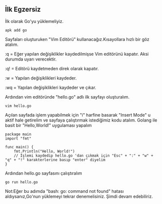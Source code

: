 ## İlk Egzersiz

İlk olarak Go'yu yüklemeliyiz.
```
apk add go
```
Sayfaları oluşturuken "Vim Editörü" kullanacağız.Kısayollara hızlı bir göz atalım.

:q = Eğer yapılan değişiklikler kaydedilmişse Vim editörünü kapatır. Aksi durumda uyarı verecektir.

:q! = Editörü kaydetmeden direk olarak kapatır.

:w = Yapılan değişiklikleri kaydeder.

:wq = Yapılan değişiklikleri kaydeder ve çıkar. 

Ardından vim editöründe "hello.go" adlı ilk sayfayı oluşturalım.

```
vim hello.go
```
Açılan sayfada işlem yapabilmek için "i" harfine basarak "Insert Mode" u aktif hale getirelim ve sayfaya çalıştırmak istediğimiz kodu atalım.
Golang ile basit bir "Hello,World!" uygulaması yapalım
```
package main
import "fmt"
 
func main() {
    fmt.Println("Hello, World!")
    // İşlemi kaydedip hello.go 'dan çıkmak için "Esc" + ":" + "w" + "q" + "!" karakterlerine basıp "enter" diyelim
}
```
Ardından hello.go sayfasını çalıştıralım
```
go run hello.go
```
Not:Eğer bu adımda "bash: go: command not found" hatası aldıysanız,Go'nun yüklemeyi tekrar denemelisiniz.
Şimdi devam edebiliriz.